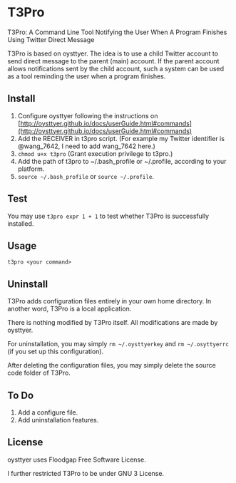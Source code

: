 # T3Pro
T3Pro: A Command Line Tool Notifying the User When A Program Finishes Using Twitter Direct Message

T3Pro is based on oysttyer. The idea is to use a child Twitter account to send direct message to the parent (main) account. If the parent account allows notifications sent by the child account, such a system can be used as a tool reminding the user when a program finishes.

## Install

1. Configure oysttyer following the instructions on [http://oysttyer.github.io/docs/userGuide.html#commands](http://oysttyer.github.io/docs/userGuide.html#commands)
2. Add the RECEIVER in t3pro script. (For example my Twitter identifier is @wang_7642, I need to add wang_7642 here.)
3. `chmod u+x t3pro` (Grant execution privilege to t3pro.)
4. Add the path of t3pro to ~/.bash_profile or ~/.profile, according to your platform.
5. `source ~/.bash_profile` or `source ~/.profile`.

## Test

You may use `t3pro expr 1 + 1` to test whether T3Pro is successfully installed.

## Usage

`t3pro <your command>`

## Uninstall

T3Pro adds configuration files entirely in your own home directory. In another word, T3Pro is a local application.

There is nothing modified by T3Pro itself. All modifications are made by oysttyer.

For uninstallation, you may simply `rm ~/.oysttyerkey` and `rm ~/.osyttyerrc` (if you set up this configuration).

After deleting the configuration files, you may simply delete the source code folder of T3Pro.

## To Do

1. Add a configure file.
2. Add uninstallation features.

## License

oysttyer uses Floodgap Free Software License.

I further restricted T3Pro to be under GNU 3 License.
